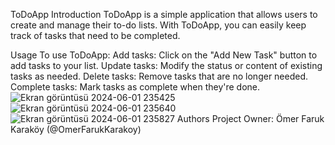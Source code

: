 ToDoApp
Introduction
ToDoApp is a simple application that allows users to create and manage their to-do lists. With ToDoApp, you can easily keep track of tasks that need to be completed.

Usage
To use ToDoApp:
Add tasks: Click on the "Add New Task" button to add tasks to your list.
Update tasks: Modify the status or content of existing tasks as needed.
Delete tasks: Remove tasks that are no longer needed.
Complete tasks: Mark tasks as complete when they're done.
![Ekran görüntüsü 2024-06-01 235425](https://github.com/OmerFarukKarakoy/ToDoApp/assets/156546037/f2dc6dc7-5e5b-46a8-88c2-90d0873dc568)
![Ekran görüntüsü 2024-06-01 235640](https://github.com/OmerFarukKarakoy/ToDoApp/assets/156546037/26fe2a9c-b132-403b-b0c8-eb948b0c0bfe)
![Ekran görüntüsü 2024-06-01 235827](https://github.com/OmerFarukKarakoy/ToDoApp/assets/156546037/b45549e7-9f2a-4f25-9ffa-c72944012f48)
Authors
Project Owner: Ömer Faruk Karaköy (@OmerFarukKarakoy)



